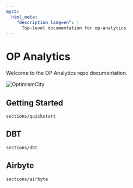 ```yaml
---
myst:
  html_meta:
    "description lang=en": |
      Top-level documentation for op-analytics
---
```


# OP Analytics


Welcome to the OP Analytics repo documentation.

![OptimismCity](https://github.com/ethereum-optimism/brand-kit/blob/71ea3bb1ea24e87968804b388e99bed0b52e2a4b/assets/images/optimism-city.png?raw=true)



## Getting Started

```{toctree}
sections/quickstart
```


## DBT

```{toctree}
sections/dbt

```

## Airbyte

```{toctree}
sections/airbyte
```
